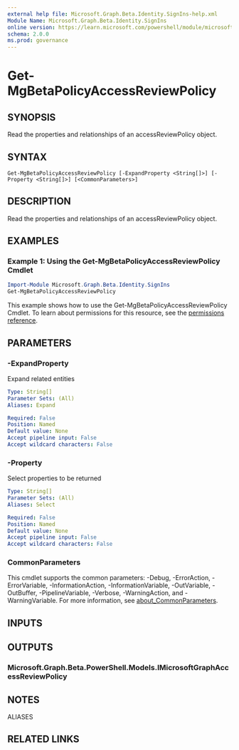 ```yaml
---
external help file: Microsoft.Graph.Beta.Identity.SignIns-help.xml
Module Name: Microsoft.Graph.Beta.Identity.SignIns
online version: https://learn.microsoft.com/powershell/module/microsoft.graph.beta.identity.signins/get-mgbetapolicyaccessreviewpolicy
schema: 2.0.0
ms.prod: governance
---
```


# Get-MgBetaPolicyAccessReviewPolicy

## SYNOPSIS
Read the properties and relationships of an accessReviewPolicy object.

## SYNTAX

```
Get-MgBetaPolicyAccessReviewPolicy [-ExpandProperty <String[]>] [-Property <String[]>] [<CommonParameters>]
```

## DESCRIPTION
Read the properties and relationships of an accessReviewPolicy object.

## EXAMPLES
### Example 1: Using the Get-MgBetaPolicyAccessReviewPolicy Cmdlet
```powershell
Import-Module Microsoft.Graph.Beta.Identity.SignIns
Get-MgBetaPolicyAccessReviewPolicy
```
This example shows how to use the Get-MgBetaPolicyAccessReviewPolicy Cmdlet.
To learn about permissions for this resource, see the [permissions reference](/graph/permissions-reference).

## PARAMETERS

### -ExpandProperty
Expand related entities

```yaml
Type: String[]
Parameter Sets: (All)
Aliases: Expand

Required: False
Position: Named
Default value: None
Accept pipeline input: False
Accept wildcard characters: False
```

### -Property
Select properties to be returned

```yaml
Type: String[]
Parameter Sets: (All)
Aliases: Select

Required: False
Position: Named
Default value: None
Accept pipeline input: False
Accept wildcard characters: False
```

### CommonParameters
This cmdlet supports the common parameters: -Debug, -ErrorAction, -ErrorVariable, -InformationAction, -InformationVariable, -OutVariable, -OutBuffer, -PipelineVariable, -Verbose, -WarningAction, and -WarningVariable. For more information, see [about_CommonParameters](http://go.microsoft.com/fwlink/?LinkID=113216).

## INPUTS

## OUTPUTS

### Microsoft.Graph.Beta.PowerShell.Models.IMicrosoftGraphAccessReviewPolicy
## NOTES

ALIASES

## RELATED LINKS
